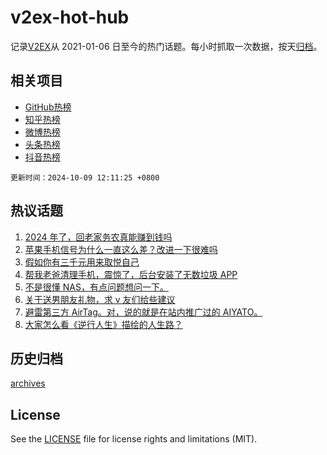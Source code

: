 # v2ex-hot-hub

 记录[V2EX](https://www.v2ex.com/)从 2021-01-06 日至今的热门话题。每小时抓取一次数据，按天[归档](archives)。
 
 ## 相关项目

- [GitHub热榜](https://github.com/lonnyzhang423/github-hot-hub)
- [知乎热榜](https://github.com/lonnyzhang423/zhihu-hot-hub)
- [微博热榜](https://github.com/lonnyzhang423/weibo-hot-hub)
- [头条热榜](https://github.com/lonnyzhang423/toutiao-hot-hub)
- [抖音热榜](https://github.com/lonnyzhang423/douyin-hot-hub)


 `更新时间：2024-10-09 12:11:25 +0800`

## 热议话题

1. [2024 年了，回老家务农真能赚到钱吗](https://www.v2ex.com/t/1078260)
1. [苹果手机信号为什么一直这么差？改进一下很难吗](https://www.v2ex.com/t/1078422)
1. [假如你有三千元用来取悦自己](https://www.v2ex.com/t/1078251)
1. [帮我老爸清理手机，震惊了，后台安装了无数垃圾 APP](https://www.v2ex.com/t/1078415)
1. [不是很懂 NAS，有点问题想问一下。](https://www.v2ex.com/t/1078236)
1. [关于送男朋友礼物，求 v 友们给些建议](https://www.v2ex.com/t/1078335)
1. [避雷第三方 AirTag。对，说的就是在站内推广过的 AIYATO。](https://www.v2ex.com/t/1078319)
1. [大家怎么看《逆行人生》描绘的人生路？](https://www.v2ex.com/t/1078470)

## 历史归档

[archives](archives)

## License

See the [LICENSE](LICENSE) file for license rights and limitations (MIT).
